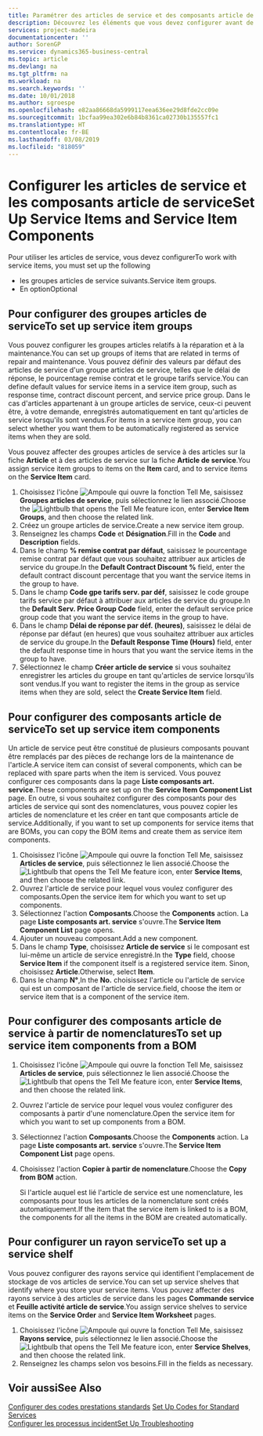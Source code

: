 ```yaml
---
title: Paramétrer des articles de service et des composants article de service | Microsoft Docs
description: Découvrez les éléments que vous devez configurer avant de pouvoir utiliser des articles de service, notamment les valeurs par défaut telles que le délai de réponse, le pourcentage remise contrat et le groupe tarifs service.
services: project-madeira
documentationcenter: ''
author: SorenGP
ms.service: dynamics365-business-central
ms.topic: article
ms.devlang: na
ms.tgt_pltfrm: na
ms.workload: na
ms.search.keywords: ''
ms.date: 10/01/2018
ms.author: sgroespe
ms.openlocfilehash: e82aa86668da5999117eea636ee29d8fde2cc09e
ms.sourcegitcommit: 1bcfaa99ea302e6b84b8361ca02730b135557fc1
ms.translationtype: HT
ms.contentlocale: fr-BE
ms.lasthandoff: 03/08/2019
ms.locfileid: "818059"
---
```

# <a name="set-up-service-items-and-service-item-components"></a><span data-ttu-id="006ef-103">Configurer les articles de service et les composants article de service</span><span class="sxs-lookup"><span data-stu-id="006ef-103">Set Up Service Items and Service Item Components</span></span>
<span data-ttu-id="006ef-104">Pour utiliser les articles de service, vous devez configurer</span><span class="sxs-lookup"><span data-stu-id="006ef-104">To work with service items, you must set up the following</span></span>

* <span data-ttu-id="006ef-105">les groupes articles de service suivants.</span><span class="sxs-lookup"><span data-stu-id="006ef-105">Service item groups.</span></span>
* <span data-ttu-id="006ef-106">En option</span><span class="sxs-lookup"><span data-stu-id="006ef-106">Optional</span></span>

## <a name="to-set-up-service-item-groups"></a><span data-ttu-id="006ef-107">Pour configurer des groupes articles de service</span><span class="sxs-lookup"><span data-stu-id="006ef-107">To set up service item groups</span></span>
<span data-ttu-id="006ef-108">Vous pouvez configurer les groupes articles relatifs à la réparation et à la maintenance.</span><span class="sxs-lookup"><span data-stu-id="006ef-108">You can set up groups of items that are related in terms of repair and maintenance.</span></span> <span data-ttu-id="006ef-109">Vous pouvez définir des valeurs par défaut des articles de service d'un groupe articles de service, telles que le délai de réponse, le pourcentage remise contrat et le groupe tarifs service.</span><span class="sxs-lookup"><span data-stu-id="006ef-109">You can define default values for service items in a service item group, such as response time, contract discount percent, and service price group.</span></span> <span data-ttu-id="006ef-110">Dans le cas d'articles appartenant à un groupe articles de service, ceux-ci peuvent être, à votre demande, enregistrés automatiquement en tant qu'articles de service lorsqu'ils sont vendus.</span><span class="sxs-lookup"><span data-stu-id="006ef-110">For items in a service item group, you can select whether you want them to be automatically registered as service items when they are sold.</span></span>  

<span data-ttu-id="006ef-111">Vous pouvez affecter des groupes articles de service à des articles sur la fiche **Article** et à des articles de service sur la fiche **Article de service**.</span><span class="sxs-lookup"><span data-stu-id="006ef-111">You assign service item groups to items on the **Item** card, and to service items on the **Service Item** card.</span></span>  

1. <span data-ttu-id="006ef-112">Choisissez l'icône ![Ampoule qui ouvre la fonction Tell Me](media/ui-search/search_small.png "Dites-moi ce que vous voulez faire"), saisissez **Groupes articles de service**, puis sélectionnez le lien associé.</span><span class="sxs-lookup"><span data-stu-id="006ef-112">Choose the ![Lightbulb that opens the Tell Me feature](media/ui-search/search_small.png "Tell me what you want to do") icon, enter **Service Item Groups**, and then choose the related link.</span></span>  
2. <span data-ttu-id="006ef-113">Créez un groupe articles de service.</span><span class="sxs-lookup"><span data-stu-id="006ef-113">Create a new service item group.</span></span>  
3. <span data-ttu-id="006ef-114">Renseignez les champs **Code** et **Désignation**.</span><span class="sxs-lookup"><span data-stu-id="006ef-114">Fill in the **Code** and **Description** fields.</span></span>  
4. <span data-ttu-id="006ef-115">Dans le champ **% remise contrat par défaut**, saisissez le pourcentage remise contrat par défaut que vous souhaitez attribuer aux articles de service du groupe.</span><span class="sxs-lookup"><span data-stu-id="006ef-115">In the **Default Contract Discount %** field, enter the default contract discount percentage that you want the service items in the group to have.</span></span>  
5. <span data-ttu-id="006ef-116">Dans le champ **Code gpe tarifs serv. par déf**, saisissez le code groupe tarifs service par défaut à attribuer aux articles de service du groupe.</span><span class="sxs-lookup"><span data-stu-id="006ef-116">In the **Default Serv. Price Group Code** field, enter the default service price group code that you want the service items in the group to have.</span></span>  
6. <span data-ttu-id="006ef-117">Dans le champ **Délai de réponse par déf. (heures)**, saisissez le délai de réponse par défaut (en heures) que vous souhaitez attribuer aux articles de service du groupe.</span><span class="sxs-lookup"><span data-stu-id="006ef-117">In the **Default Response Time (Hours)** field, enter the default response time in hours that you want the service items in the group to have.</span></span>  
7. <span data-ttu-id="006ef-118">Sélectionnez le champ **Créer article de service** si vous souhaitez enregistrer les articles du groupe en tant qu'articles de service lorsqu'ils sont vendus.</span><span class="sxs-lookup"><span data-stu-id="006ef-118">If you want to register the items in the group as service items when they are sold, select the **Create Service Item** field.</span></span>  

## <a name="to-set-up-service-item-components"></a><span data-ttu-id="006ef-119">Pour configurer des composants article de service</span><span class="sxs-lookup"><span data-stu-id="006ef-119">To set up service item components</span></span>
<span data-ttu-id="006ef-120">Un article de service peut être constitué de plusieurs composants pouvant être remplacés par des pièces de rechange lors de la maintenance de l'article.</span><span class="sxs-lookup"><span data-stu-id="006ef-120">A service item can consist of several components, which can be replaced with spare parts when the item is serviced.</span></span> <span data-ttu-id="006ef-121">Vous pouvez configurer ces composants dans la page **Liste composants art. service**.</span><span class="sxs-lookup"><span data-stu-id="006ef-121">These components are set up on the **Service Item Component List** page.</span></span> <span data-ttu-id="006ef-122">En outre, si vous souhaitez configurer des composants pour des articles de service qui sont des nomenclatures, vous pouvez copier les articles de nomenclature et les créer en tant que composants article de service.</span><span class="sxs-lookup"><span data-stu-id="006ef-122">Additionally, if you want to set up components for service items that are BOMs, you can copy the BOM items and create them as service item components.</span></span>

1. <span data-ttu-id="006ef-123">Choisissez l'icône ![Ampoule qui ouvre la fonction Tell Me](media/ui-search/search_small.png "Dites-moi ce que vous voulez faire"), saisissez **Articles de service**, puis sélectionnez le lien associé.</span><span class="sxs-lookup"><span data-stu-id="006ef-123">Choose the ![Lightbulb that opens the Tell Me feature](media/ui-search/search_small.png "Tell me what you want to do") icon, enter **Service Items**, and then choose the related link.</span></span>
2. <span data-ttu-id="006ef-124">Ouvrez l'article de service pour lequel vous voulez configurer des composants.</span><span class="sxs-lookup"><span data-stu-id="006ef-124">Open the service item for which you want to set up components.</span></span>  
3. <span data-ttu-id="006ef-125">Sélectionnez l'action **Composants**.</span><span class="sxs-lookup"><span data-stu-id="006ef-125">Choose the **Components** action.</span></span> <span data-ttu-id="006ef-126">La page **Liste composants art. service** s'ouvre.</span><span class="sxs-lookup"><span data-stu-id="006ef-126">The **Service Item Component List** page opens.</span></span>  
4. <span data-ttu-id="006ef-127">Ajouter un nouveau composant.</span><span class="sxs-lookup"><span data-stu-id="006ef-127">Add a new component.</span></span>  
5. <span data-ttu-id="006ef-128">Dans le champ **Type**, choisissez **Article de service** si le composant est lui-même un article de service enregistré.</span><span class="sxs-lookup"><span data-stu-id="006ef-128">In the **Type** field, choose **Service Item** if the component itself is a registered service item.</span></span> <span data-ttu-id="006ef-129">Sinon, choisissez **Article**.</span><span class="sxs-lookup"><span data-stu-id="006ef-129">Otherwise, select **Item**.</span></span>  
6. <span data-ttu-id="006ef-130">Dans le champ **N°**,</span><span class="sxs-lookup"><span data-stu-id="006ef-130">In the **No.**</span></span> <span data-ttu-id="006ef-131">choisissez l'article ou l'article de service qui est un composant de l'article de service.</span><span class="sxs-lookup"><span data-stu-id="006ef-131">field, choose the item or service item that is a component of the service item.</span></span>  

## <a name="to-set-up-service-item-components-from-a-bom"></a><span data-ttu-id="006ef-132">Pour configurer des composants article de service à partir de nomenclatures</span><span class="sxs-lookup"><span data-stu-id="006ef-132">To set up service item components from a BOM</span></span>
1.  <span data-ttu-id="006ef-133">Choisissez l'icône ![Ampoule qui ouvre la fonction Tell Me](media/ui-search/search_small.png "Dites-moi ce que vous voulez faire"), saisissez **Articles de service**, puis sélectionnez le lien associé.</span><span class="sxs-lookup"><span data-stu-id="006ef-133">Choose the ![Lightbulb that opens the Tell Me feature](media/ui-search/search_small.png "Tell me what you want to do") icon, enter **Service Items**, and then choose the related link.</span></span>  
2. <span data-ttu-id="006ef-134">Ouvrez l'article de service pour lequel vous voulez configurer des composants à partir d'une nomenclature.</span><span class="sxs-lookup"><span data-stu-id="006ef-134">Open the service item for which you want to set up components from a BOM.</span></span>  
3. <span data-ttu-id="006ef-135">Sélectionnez l'action **Composants**.</span><span class="sxs-lookup"><span data-stu-id="006ef-135">Choose the **Components** action.</span></span> <span data-ttu-id="006ef-136">La page **Liste composants art. service** s'ouvre.</span><span class="sxs-lookup"><span data-stu-id="006ef-136">The **Service Item Component List** page opens.</span></span>  
4. <span data-ttu-id="006ef-137">Choisissez l'action **Copier à partir de nomenclature**.</span><span class="sxs-lookup"><span data-stu-id="006ef-137">Choose the **Copy from BOM** action.</span></span>  

    <span data-ttu-id="006ef-138">Si l'article auquel est lié l'article de service est une nomenclature, les composants pour tous les articles de la nomenclature sont créés automatiquement.</span><span class="sxs-lookup"><span data-stu-id="006ef-138">If the item that the service item is linked to is a BOM, the components for all the items in the BOM are created automatically.</span></span>  

## <a name="to-set-up-a-service-shelf"></a><span data-ttu-id="006ef-139">Pour configurer un rayon service</span><span class="sxs-lookup"><span data-stu-id="006ef-139">To set up a service shelf</span></span>
<span data-ttu-id="006ef-140">Vous pouvez configurer des rayons service qui identifient l'emplacement de stockage de vos articles de service.</span><span class="sxs-lookup"><span data-stu-id="006ef-140">You can set up service shelves that identify where you store your service items.</span></span> <span data-ttu-id="006ef-141">Vous pouvez affecter des rayons service à des articles de service dans les pages **Commande service** et **Feuille activité article de service**.</span><span class="sxs-lookup"><span data-stu-id="006ef-141">You assign service shelves to service items on the **Service Order** and **Service Item Worksheet** pages.</span></span>  

1. <span data-ttu-id="006ef-142">Choisissez l'icône ![Ampoule qui ouvre la fonction Tell Me](media/ui-search/search_small.png "Dites-moi ce que vous voulez faire"), saisissez **Rayons service**, puis sélectionnez le lien associé.</span><span class="sxs-lookup"><span data-stu-id="006ef-142">Choose the ![Lightbulb that opens the Tell Me feature](media/ui-search/search_small.png "Tell me what you want to do") icon, enter **Service Shelves**, and then choose the related link.</span></span>
2. <span data-ttu-id="006ef-143">Renseignez les champs selon vos besoins.</span><span class="sxs-lookup"><span data-stu-id="006ef-143">Fill in the fields as necessary.</span></span>

## <a name="see-also"></a><span data-ttu-id="006ef-144">Voir aussi</span><span class="sxs-lookup"><span data-stu-id="006ef-144">See Also</span></span>
<span data-ttu-id="006ef-145">[Configurer des codes prestations standards](service-how-setup-service-coding.md) </span><span class="sxs-lookup"><span data-stu-id="006ef-145">[Set Up Codes for Standard Services](service-how-setup-service-coding.md) </span></span>  
[<span data-ttu-id="006ef-146">Configurer les processus incident</span><span class="sxs-lookup"><span data-stu-id="006ef-146">Set Up Troubleshooting</span></span>](service-how-setup-troubleshooting.md)
